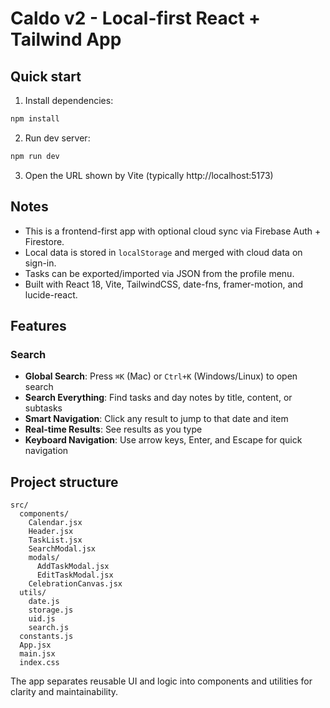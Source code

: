 # Caldo v2 - Local-first React + Tailwind App

## Quick start

1. Install dependencies:
```bash
npm install
```

2. Run dev server:
```bash
npm run dev
```

3. Open the URL shown by Vite (typically http://localhost:5173)

## Notes
- This is a frontend-first app with optional cloud sync via Firebase Auth + Firestore.
- Local data is stored in `localStorage` and merged with cloud data on sign-in.
- Tasks can be exported/imported via JSON from the profile menu.
- Built with React 18, Vite, TailwindCSS, date-fns, framer-motion, and lucide-react.

## Features

### Search
- **Global Search**: Press `⌘K` (Mac) or `Ctrl+K` (Windows/Linux) to open search
- **Search Everything**: Find tasks and day notes by title, content, or subtasks
- **Smart Navigation**: Click any result to jump to that date and item
- **Real-time Results**: See results as you type
- **Keyboard Navigation**: Use arrow keys, Enter, and Escape for quick navigation

## Project structure

```
src/
  components/
    Calendar.jsx
    Header.jsx
    TaskList.jsx
    SearchModal.jsx
    modals/
      AddTaskModal.jsx
      EditTaskModal.jsx
    CelebrationCanvas.jsx
  utils/
    date.js
    storage.js
    uid.js
    search.js
  constants.js
  App.jsx
  main.jsx
  index.css
```

The app separates reusable UI and logic into components and utilities for clarity and maintainability.
